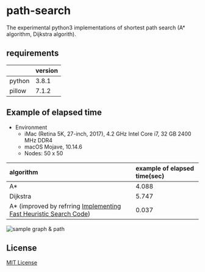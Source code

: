 # path-search
The experimental python3 implementations of shortest path search (A* algorithm, Dijkstra algorith).

## requirements

||version|
|:--|:--|
|python|3.8.1|
|pillow|7.1.2|

## Example of elapsed time
* Environment
  * iMac (Retina 5K, 27-inch, 2017), 4.2 GHz Intel Core i7, 32 GB 2400 MHz DDR4
  * macOS Mojave, 10.14.6
  * Nodes: 50 x 50

|algorithm|example of elapsed time(sec)|
|:--|:--|
|A*|4.088|
|Dijkstra|5.747|
|A* (improved by refrring [Implementing Fast Heuristic Search Code](https://www.aaai.org/ocs/index.php/SOCS/SOCS12/paper/viewFile/5404/5682))|0.037|

![sample graph & path](../images/fast_astar_path.jpg)

## License

[MIT License](/LICENSE)